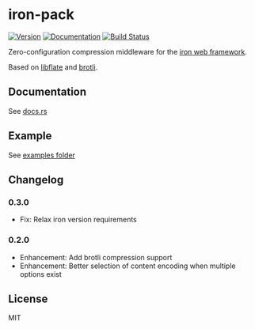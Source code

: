 # iron-pack

[![Version](https://img.shields.io/crates/v/iron-pack.svg)](https://crates.io/crates/iron-pack)
[![Documentation](https://docs.rs/iron-pack/badge.svg)](https://docs.rs/crate/iron-pack)
[![Build Status](https://travis-ci.org/selaux/iron-pack.svg?branch=master)](https://travis-ci.org/selaux/iron-pack)

Zero-configuration compression middleware for the [iron web framework](https://crates.io/crates/iron).

Based on [libflate](https://crates.io/crates/libflate) and [brotli](https://crates.io/crates/brotli).

## Documentation

See [docs.rs](https://docs.rs/crate/iron-pack)

## Example

See [examples folder](/examples)

## Changelog

### 0.3.0

- Fix: Relax iron version requirements

### 0.2.0

- Enhancement: Add brotli compression support
- Enhancement: Better selection of content encoding when multiple options exist

## License

MIT
